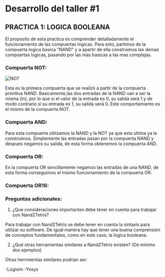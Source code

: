 # Desarrollo del taller #1

## **PRACTICA 1: LOGICA BOOLEANA**

El proposito de esta practica es comprender detalladamente el funcionamiento de las compuertas logicas. Para esto, partimos de la compuerta logica basica "NAND" y a apartir de ella construimos 
las demas compuertas logicas, pasando por las mas basicas a las mas complejas.

### **Compuerta NOT:**

![NOT](https://github.com/Fernando2240/Grupo-Megahertz/assets/73613484/71932439-030c-4adc-bf36-ae182a35f414)


Esta es la primera compuerta que se realizó a partir de la compuerta primitiva NAND. Basicamente,las dos entradas de la NAND van a ser la misma (in), por lo que si el valor de la entrada es 0, su salida será 1 y de modo 
contrario si su entrada es 1, su salida será 0. Este comportamiento es el mismo de la compuerta NOT.



### **Compuerta AND:**

Para esta compuerta utilizamos la NAND y la NOT ya que esta ultima ya la construimos. Simplemente las entradas pasan por la compuerta NAND y despues negamos su salida, de esta forma obtenemos la compuerta AND.

### **Compuerta OR:**

En la compuerta OR sencillamente negamos las entradas de una NAND, de esta forma conseguimos el mismo funcionamiento de la compuerta OR. 

### **Compuerta OR16:**



### **Preguntas adicionales:**

1. ¿Que consideraciones importantes debe tener en cuenta para trabajar con Nand2Tetris?

Para trabajar con Nand2Tetris se debe tener en cuenta la sintaxis para utilizar su software. De igual manera hay que tener una buena comprensión de conceptos fundamentales, como en este caso, la logica booleana.

2. ¿Qué otras herramientas similares a Nand2Tetris existen? (De mínimo dos ejemplos)

Otras herrmientas similares podrian ser:

-Logisim 
-Yosys
